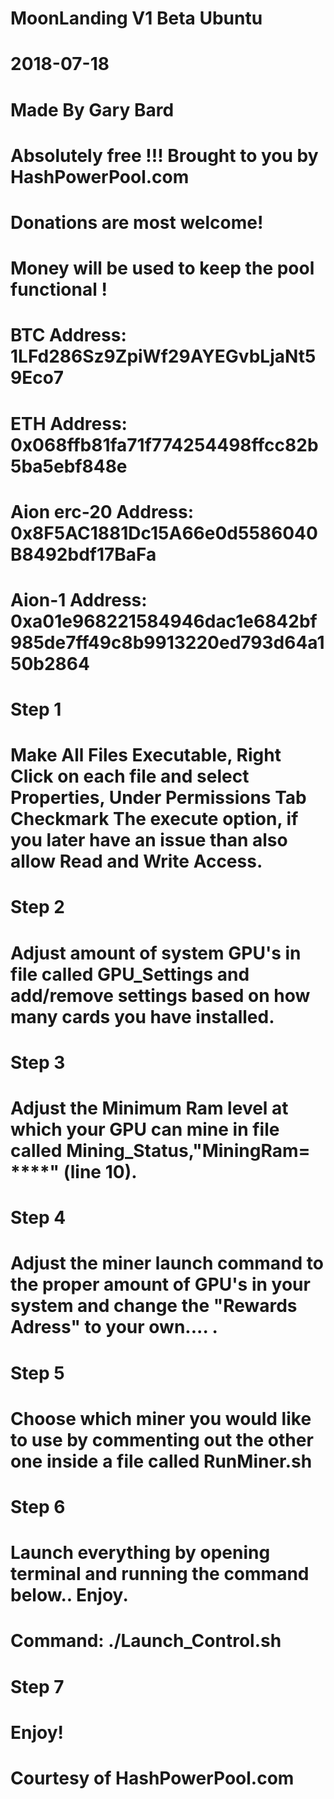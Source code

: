 # MoonLanding V1 Beta Ubuntu
# 2018-07-18
# Made By Gary Bard 
# Absolutely free !!! Brought to you by HashPowerPool.com

# Donations are most welcome!
# Money will be used to keep the pool functional !
# BTC Address: 1LFd286Sz9ZpiWf29AYEGvbLjaNt59Eco7
# ETH Address: 0x068ffb81fa71f774254498ffcc82b5ba5ebf848e
# Aion erc-20 Address: 0x8F5AC1881Dc15A66e0d5586040B8492bdf17BaFa
# Aion-1 Address: 0xa01e968221584946dac1e6842bf985de7ff49c8b9913220ed793d64a150b2864

# Step 1
# Make All Files Executable, Right Click on each file and select Properties, Under Permissions Tab Checkmark The execute option, if you later have an issue than also allow Read and Write Access.

# Step 2
# Adjust amount of system GPU's in file called GPU_Settings and add/remove settings based on how many cards you have installed.

# Step 3
# Adjust the Minimum Ram level at which your GPU can mine in file called Mining_Status,"MiningRam= ****" (line 10).

# Step 4
# Adjust the miner launch command to the proper amount of GPU's in your system and change the "Rewards Adress" to your own.... .

# Step 5
# Choose which miner you would like to use by commenting out the other one inside a file called RunMiner.sh

# Step 6
# Launch everything by opening terminal and running the command below.. Enjoy.

# Command: ./Launch_Control.sh

# Step 7
# Enjoy!
# Courtesy of HashPowerPool.com




